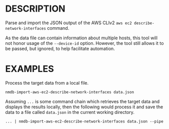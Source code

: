 DESCRIPTION
===========

Parse and import the JSON output of the AWS CLIv2
`aws ec2 describe-network-interfaces` command.

As the data file can contain information about multiple hosts, this tool
will not honor usage of the `--device-id` option.  However, the tool still
allows it to be passed, but ignored, to help facilitate automation.


EXAMPLES
========

Process the target data from a local file.
```
nmdb-import-aws-ec2-describe-network-interfaces data.json
```

Assuming `...` is some command chain which retrieves the target data and
displays the results locally, then the following would process it and save
the data to a file called `data.json` in the current working directory.
```
... | nmdb-import-aws-ec2-describe-network-interfaces data.json --pipe
```
